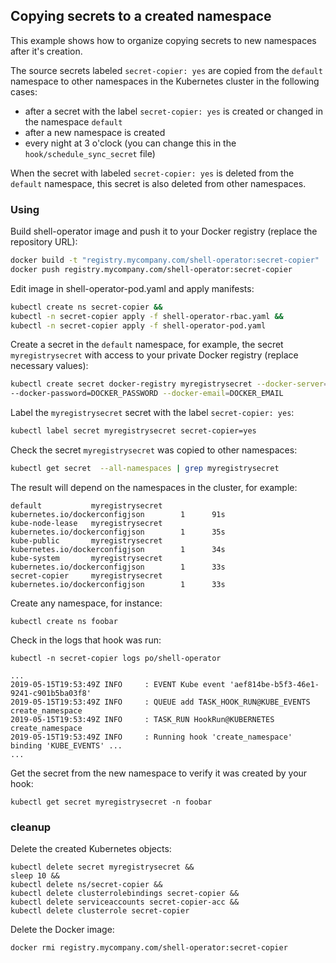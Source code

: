 ## Copying secrets to a created namespace

This example shows how to organize copying secrets to new namespaces after it's creation.

The source secrets labeled `secret-copier: yes` are copied from the `default` namespace to other namespaces in the Kubernetes cluster in the following cases:
* after a secret with the label `secret-copier: yes` is created or changed in the namespace `default`
* after a new namespace is created
* every night at 3 o'clock (you can change this in the `hook/schedule_sync_secret` file)

When the secret with labeled `secret-copier: yes` is deleted from the `default` namespace, this secret is also deleted from other namespaces.

### Using

Build shell-operator image and push it to your Docker registry (replace the repository URL):
```sh
docker build -t "registry.mycompany.com/shell-operator:secret-copier" . &&
docker push registry.mycompany.com/shell-operator:secret-copier
```

Edit image in shell-operator-pod.yaml and apply manifests:

```sh
kubectl create ns secret-copier &&
kubectl -n secret-copier apply -f shell-operator-rbac.yaml &&
kubectl -n secret-copier apply -f shell-operator-pod.yaml
```

Create a secret in the `default` namespace, for example, the secret `myregistrysecret` with access to your private Docker registry (replace necessary values):
```sh
kubectl create secret docker-registry myregistrysecret --docker-server=DOCKER_REGISTRY_SERVER --docker-username=DOCKER_USER \
--docker-password=DOCKER_PASSWORD --docker-email=DOCKER_EMAIL
```

Label the `myregistrysecret` secret with the label `secret-copier: yes`:
```sh
kubectl label secret myregistrysecret secret-copier=yes
```

Check the secret `myregistrysecret` was copied to other namespaces:
```sh
kubectl get secret  --all-namespaces | grep myregistrysecret
```

The result will depend on the namespaces in the cluster, for example:
```
default           myregistrysecret                                 kubernetes.io/dockerconfigjson        1      91s
kube-node-lease   myregistrysecret                                 kubernetes.io/dockerconfigjson        1      35s
kube-public       myregistrysecret                                 kubernetes.io/dockerconfigjson        1      34s
kube-system       myregistrysecret                                 kubernetes.io/dockerconfigjson        1      33s
secret-copier     myregistrysecret                                 kubernetes.io/dockerconfigjson        1      33s
```

Create any namespace, for instance:

```
kubectl create ns foobar
```

Check in the logs that hook was run:

```
kubectl -n secret-copier logs po/shell-operator

...
2019-05-15T19:53:49Z INFO     : EVENT Kube event 'aef814be-b5f3-46e1-9241-c901b5ba03f8'
2019-05-15T19:53:49Z INFO     : QUEUE add TASK_HOOK_RUN@KUBE_EVENTS create_namespace
2019-05-15T19:53:49Z INFO     : TASK_RUN HookRun@KUBERNETES create_namespace
2019-05-15T19:53:49Z INFO     : Running hook 'create_namespace' binding 'KUBE_EVENTS' ...
...
```

Get the secret from the new namespace to verify it was created by your hook:

```
kubectl get secret myregistrysecret -n foobar
```

### cleanup

Delete the created Kubernetes objects:
```
kubectl delete secret myregistrysecret &&
sleep 10 &&
kubectl delete ns/secret-copier &&
kubectl delete clusterrolebindings secret-copier &&
kubectl delete serviceaccounts secret-copier-acc &&
kubectl delete clusterrole secret-copier
```

Delete the Docker image:
```
docker rmi registry.mycompany.com/shell-operator:secret-copier
```
